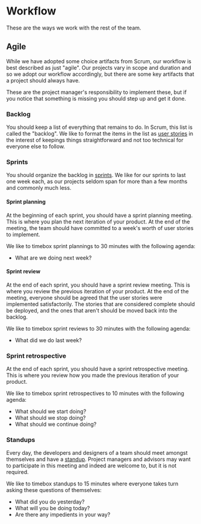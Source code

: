 # Workflow

These are the ways we work with the rest of the team.

## Agile

While we have adopted some choice artifacts from Scrum, our workflow is best described as
just "agile". Our projects vary in scope and duration and so we adopt our workflow accordingly,
but there are some key artifacts that a project should always have.

These are the project manager's responsibility to implement these, but if you notice that something
is missing you should step up and get it done.

### Backlog

You should keep a list of everything that remains to do. In Scrum, this list is called the "backlog". We like
to format the items in the list as [user stories](http://en.wikipedia.org/wiki/User_story) in the interest of
keepings things straightforward and not too technical for everyone else to follow.

### Sprints

You should organize the backlog in [sprints]('http://en.wikipedia.org/wiki/Scrum_(software_development)#Sprint').
We like for our sprints to last one week each, as our projects seldom span for more than a few months and
commonly much less.

#### Sprint planning

At the beginning of each sprint, you should have a sprint planning meeting. This is where you plan the next
iteration of your product. At the end of the meeting, the team should have committed to a week's worth of
user stories to implement.

We like to timebox sprint plannings to 30 minutes with the following agenda:

* What are we doing next week?

#### Sprint review

At the end of each sprint, you should have a sprint review meeting. This is where you review the previous
iteration of your product. At the end of the meeting, everyone should be agreed that the user stories were
implemented satisfactorily. The stories that are considered complete should be deployed, and the ones that
aren't should be moved back into the backlog.

We like to timebox sprint reviews to 30 minutes with the following agenda:

* What did we do last week?

### Sprint retrospective

At the end of each sprint, you should have a sprint retrospective meeting. This is where you review how you
made the previous iteration of your product.

We like to timebox sprint retrospectives to 10 minutes with the following agenda:

* What should we start doing?
* What should we stop doing?
* What should we continue doing?

### Standups

Every day, the developers and designers of a team should meet amongst themselves and have a
[standup](http://www.mountaingoatsoftware.com/agile/scrum/daily-scrum/). Project managers and advisors may
want to participate in this meeting and indeed are welcome to, but it is not required.

We like to timebox standups to 15 minutes where everyone takes turn asking these questions of themselves:

* What did you do yesterday?
* What will you be doing today?
* Are there any impedients in your way?
